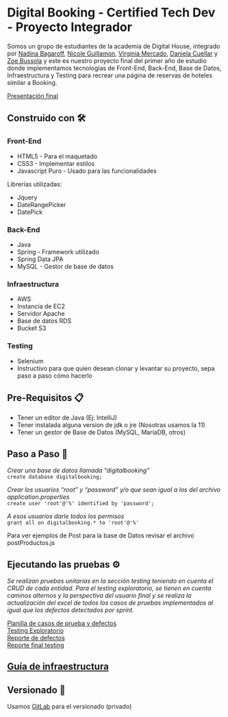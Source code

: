 # Digital Booking - Certified Tech Dev - Proyecto Integrador
Somos un grupo de estudiantes de la academia de Digital House, integrado por [Nadina Bagaroff](https://github.com/NadiBajaroff), [Nicole Guillamon](https://github.com/nicoleguilla), [Virginia Mercado](https://github.com/virginiamercado), [Daniela Cuellar](https://github.com/DanielaCuellar11) y [Zoe Bussola](https://github.com/ZoeBussola) y este es nuestro proyecto final del primer año de estudio donde implementamos tecnologías de Front-End, Back-End, Base de Datos, Infraestructura y Testing para recrear una página de reservas de hoteles  similar a Booking.

 [Presentación final](https://docs.google.com/presentation/d/1KSuy2z797Krwmyx1-TiIOBY1bU5ucUnQh1qalRqkjIs/edit?usp=sharing)

## Construido con 🛠️

### **Front-End** 
- HTML5 - Para el maquetado
- CSS3 - Implementar estilos
- Javascript Puro - Usado para las funcionalidades

Librerías utilizadas:
- Jquery
- DateRangePicker
- DatePick

### **Back-End**
- Java
- Spring - Framework utilizado
- Spring Data JPA
- MySQL -  Gestor de base de datos
### **Infraestructura**
- AWS
- Instancia de EC2 
- Servidor Apache
- Base de datos RDS
- Bucket S3

### **Testing**
- Selenium 
- Instructivo para que quien desean clonar y levantar su proyecto, sepa paso a paso cómo hacerlo
 
## Pre-Requisitos 📋
- Tener un editor de Java (Ej: IntelliJ)
- Tener instalada alguna version de jdk o jre (Nosotras usamos la 11)
- Tener un gestor de Base de Datos (MySQL, MariaDB, otros)

## Paso a Paso 🔧
_Crear una base de datos llamada “digitalbooking”_  
`create database digitalbooking;`

_Crear los usuarios “root” y “password” y/o que sean igual a los del archivo application.properties_  
`create user 'root'@'%' identified by 'password';`

_A esos usuarios darle todos los permisos_  
`grant all on digitalbooking.* to 'root'@'%'`

Para ver ejemplos de Post para la base de Datos revisar el archivo postProductos.js


## Ejecutando las pruebas ⚙️

_Se realizan pruebas unitarias en la sección testing teniendo en cuenta el CRUD de cada entidad.
Para el testing exploratorio, se tienen en cuenta caminos alternos y la perspectiva del usuario final y se realiza la actualización del excel de todos los casos de pruebas implementados al igual que los defectos detectados por sprint._

[Planilla de casos de prueba y defectos](https://docs.google.com/spreadsheets/d/1Mvng11v88YwsaWPYzH-aaFvEQvSkCUOg/edit?usp=sharing&ouid=100841053948482273357&rtpof=true&sd=true)  
[Testing Exploratorio](https://docs.google.com/presentation/d/1oqRWRZ_gTioWJPpzdYnKBPaHBc46IDk3/edit?usp=sharing&ouid=100841053948482273357&rtpof=true&sd=true)  
[Reporte de defectos](https://docs.google.com/spreadsheets/d/1_u-T4uQzetErefkicg4TgO7H_0F49i0Avy1LTRAhbGk/edit?usp=sharing)  
[Reporte final testing](https://docs.google.com/document/d/12dAi4TEHz5JZ62LZTofpxCr--D1iYmvF/edit?usp=sharing&ouid=100841053948482273357&rtpof=true&sd=true)

## [Guía de infraestructura](https://docs.google.com/document/d/1crosqjpkewYFWXeJcFF3GrDuGrLNieiCC7vIUcqNAmg/edit?usp=sharing)

## Versionado 📌
Usamos [GitLab](https://gitlab.com/proyecto-integrador-0321/camada-1/grupo-2/) para el versionado (privado)
